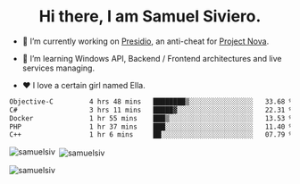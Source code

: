<h1 align="center">Hi there, I am Samuel Siviero.</h1>

- 🔭 I’m currently working on [Presidio](https://presidio.ac), an anti-cheat for [Project Nova](https://discord.gg/novafn).

- 🌱 I’m learning Windows API, Backend / Frontend architectures and live services managing.

- ❤️ I love a certain girl named Ella.

<!--START_SECTION:waka-->

```txt
Objective-C         4 hrs 48 mins   ████████▒░░░░░░░░░░░░░░░░   33.68 %
C#                  3 hrs 11 mins   █████▓░░░░░░░░░░░░░░░░░░░   22.31 %
Docker              1 hr 55 mins    ███▒░░░░░░░░░░░░░░░░░░░░░   13.53 %
PHP                 1 hr 37 mins    ███░░░░░░░░░░░░░░░░░░░░░░   11.40 %
C++                 1 hr 6 mins     ██░░░░░░░░░░░░░░░░░░░░░░░   07.79 %
```

<!--END_SECTION:waka-->

<p><img align="left" src="https://github-readme-stats.vercel.app/api/top-langs?username=samuelsiv&show_icons=true&locale=en&layout=compact&theme=radical" alt="samuelsiv" /></p>

<p>&nbsp;<img align="center" src="https://github-readme-stats.vercel.app/api?username=samuelsiv&show_icons=true&locale=en&theme=radical" alt="samuelsiv" /></p>
<p align="left"> <img src="https://komarev.com/ghpvc/?username=samuelsiv&label=Profile%20views&color=0e75b6&style=flat" alt="samuelsiv" /> </p>

